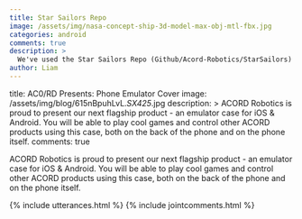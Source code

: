 ```yaml
---
title: Star Sailors Repo
image: /assets/img/nasa-concept-ship-3d-model-max-obj-mtl-fbx.jpg
categories: android
comments: true
description: >
  We've used the Star Sailors Repo (Github/Acord-Robotics/StarSailors) for the past few months to catalogue the development of Stellarios. From now, that repo will only dicuss the development of the Star Sailors novella series, which will also be discussed here.
author: Liam
---
```



title: AC0/RD Presents: Phone Emulator Cover
image: /assets/img/blog/615nBpuhLvL._SX425_.jpg
description: >
  ACORD Robotics is proud to present our next flagship product - an emulator case for iOS & Android. You will be able to play cool games and control other ACORD products using this case, both on the back of the phone and on the phone itself.
comments: true  

ACORD Robotics is proud to present our next flagship product - an emulator case for iOS & Android. You will be able to play cool games and control other ACORD products using this case, both on the back of the phone and on the phone itself.

{% include utterances.html %}
{% include jointcomments.html %}
